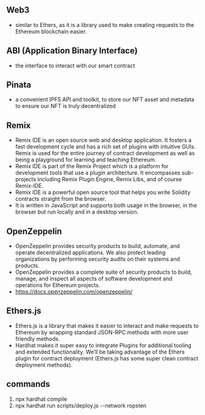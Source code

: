 ## Web3 
- similar to Ethers, as it is a library used to make creating requests to the Ethereum blockchain easier. 

## ABI (Application Binary Interface) 
- the interface to interact with our smart contract

## Pinata
- a convenient IPFS API and toolkit, to store our NFT asset and metadata to ensure our NFT is truly decentralized

## Remix
- Remix IDE is an open source web and desktop application. It fosters a fast development cycle and has a rich set of plugins with intuitive GUIs. Remix is used for the entire journey of contract development as well as being a playground for learning and teaching Ethereum.
- Remix IDE is part of the Remix Project which is a platform for development tools that use a plugin architecture. It encompasses sub-projects including Remix Plugin Engine, Remix Libs, and of course Remix-IDE.
- Remix IDE is a powerful open source tool that helps you write Solidity contracts straight from the browser.
- It is written in JavaScript and supports both usage in the browser, in the browser but run locally and in a desktop version.

## OpenZeppelin
- OpenZeppelin provides security products to build, automate, and operate decentralized applications. We also protect leading organizations by performing security audits on their systems and products.
- OpenZeppelin provides a complete suite of security products to build, manage, and inspect all aspects of software development and operations for Ethereum projects.
- https://docs.openzeppelin.com/openzeppelin/

## Ethers.js
- Ethers.js is a library that makes it easier to interact and make requests to Ethereum by wrapping standard JSON-RPC methods with more user friendly methods.
- Hardhat makes it super easy to integrate Plugins for additional tooling and extended functionality. We’ll be taking advantage of the Ethers plugin for contract deployment (Ethers.js has some super clean contract deployment methods).


## commands
1. npx hardhat compile
2. npx hardhat run scripts/deploy.js --network ropsten